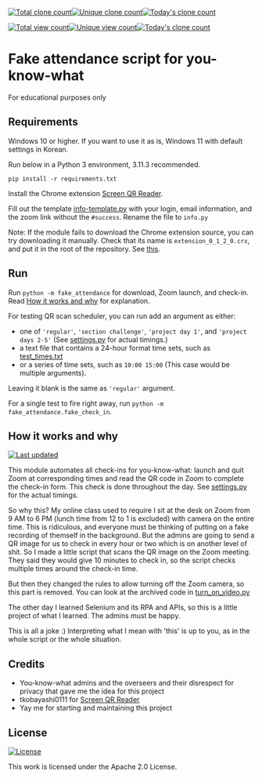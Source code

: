 [![Total clone count](https://img.shields.io/badge/dynamic/json?color=green&label=Total%20clones&query=count&url=https://raw.githubusercontent.com/yjmd2222/fake-attendance/stats/clones.json&logo=github)](#)[![Unique clone count](https://img.shields.io/badge/dynamic/json?color=blue&label=Unique&query=uniques&url=https://raw.githubusercontent.com/yjmd2222/fake-attendance/stats/clones.json&logo=github)](#)[![Today's clone count](https://img.shields.io/badge/dynamic/json?color=purple&label=Today%27s%20clones&query=clones[0][%27count%27]&url=https://raw.githubusercontent.com/yjmd2222/fake-attendance/stats/clones.json&logo=github)](#)

[![Total view count](https://img.shields.io/badge/dynamic/json?color=yellow&label=Total%20views&query=count&url=https://raw.githubusercontent.com/yjmd2222/fake-attendance/stats/views.json&logo=github)](#)[![Unique view count](https://img.shields.io/badge/dynamic/json?color=indigo&label=Unique&query=uniques&url=https://raw.githubusercontent.com/yjmd2222/fake-attendance/stats/views.json&logo=github)](#)[![Today's clone count](https://img.shields.io/badge/dynamic/json?color=orange&label=Today%27s%20views&query=views[0][%27count%27]&url=https://raw.githubusercontent.com/yjmd2222/fake-attendance/stats/views.json&logo=github)](#)

# Fake attendance script for you-know-what
For educational purposes only

## Requirements
Windows 10 or higher. If you want to use it as is, Windows 11 with default settings in Korean.

Run below in a Python 3 environment, 3.11.3 recommended.

`pip install -r requirements.txt`

Install the Chrome extension [Screen QR Reader](https://chrome.google.com/webstore/detail/screen-qr-reader/ekoaehpknadfoaolagjfdefeopkhfhln).

Fill out the template [info-template.py](fake_attendance/info-template.py) with your login, email information, and the zoom link without the `#success`. Rename the file to `info.py`

Note: If the module fails to download the Chrome extension source, you can try downloading it manually. Check that its name is `extension_0_1_2_0.crx`, and put it in the root of the repository. See [this](https://crx-downloader.com/how-it-works).

## Run
Run `python -m fake_attendance` for download, Zoom launch, and check-in. Read [How it works and why](#how-it-works-and-why) for explanation.

For testing QR scan scheduler, you can run add an argument as either:
- one of `'regular'`, `'section challenge'`, `'project day 1'`, and `'project days 2-5'` (See [settings.py](fake_attendance/settings.py) for actual timings.)
- a text file that contains a 24-hour format time sets, such as [test_times.txt](test_times.txt)
- or a series of time sets, such as `10:00 15:00` (This case would be multiple arguments).

Leaving it blank is the same as `'regular'` argument. 

For a single test to fire right away, run `python -m fake_attendance.fake_check_in`.

## How it works and why
[![Last updated](https://img.shields.io/badge/Last_updated-2023--06--21-blue)](#)

This module automates all check-ins for you-know-what: launch and quit Zoom at corresponding times and read the QR code in Zoom to complete the check-in form.
This check is done throughout the day. See [settings.py](fake_attendance/settings.py) for the actual timings.

So why this? My online class used to require I sit at the desk on Zoom from 9 AM to 6 PM (lunch time from 12 to 1 is excluded) with camera on the entire time.
This is ridiculous, and everyone must be thinking of putting on a fake recording of themself in the background. But the admins are going to send a QR image for us to check in every hour or two
which is on another level of shit. So I made a little script that scans the QR image on the Zoom meeting. They said they would give 10 minutes to check in,
so the script checks multiple times around the check-in time.

But then they changed the rules to allow turning off the Zoom camera, so this part is removed. You can look at the archived code in [turn_on_video.py](archive/turn_on_video.py)

The other day I learned Selenium and its RPA and APIs, so this is a little project of what I learned. The admins must be happy.

This is all a joke :) Interpreting what I mean with 'this' is up to you, as in the whole script or the whole situation.

## Credits
- You-know-what admins and the overseers and their disrespect for privacy that gave me the idea for this project
- tkobayashi0111 for [Screen QR Reader](https://chrome.google.com/webstore/detail/screen-qr-reader/ekoaehpknadfoaolagjfdefeopkhfhln)
- Yay me for starting and maintaining this project

## License
[![License](https://img.shields.io/badge/License-Apache_2.0-blue.svg)](https://opensource.org/licenses/Apache-2.0)

This work is licensed under the Apache 2.0 License.
